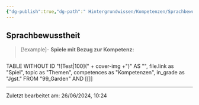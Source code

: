 ```yaml
---
{"dg-publish":true,"dg-path":" Hintergrundwissen/Kompetenzen/Sprachbewusstheit.md","permalink":"/hintergrundwissen/kompetenzen/sprachbewusstheit/","tags":["competence"],"noteIcon":"1"}
---
```


## Sprachbewusstheit


>[!example]- **Spiele mit Bezug zur Kompetenz:**
>```dataview
TABLE WITHOUT ID "![Test|100](" + cover-img +")" AS "", file.link as "Spiel",  topic as "Themen", competences as "Kompetenzen", in_grade as "Jgst."
FROM "99_Garden" AND [[]]


---
Zuletzt bearbeitet am: 26/06/2024, 10:24